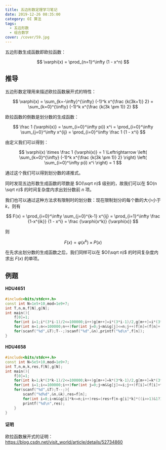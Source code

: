 ```yaml
---
title: 五边形数定理学习笔记
date: 2019-12-26 08:35:00
category: OI 算法
tags:
  - 五边形数
  - 组合数学
cover: /cover/59.jpg
---
```


五边形数生成函数即欧拉函数：

$$
\varphi(x) = \prod_{n=1}^\infty (1 - x^n)
$$

<!--more-->

## 推导

五边形数定理用来描述欧拉函数展开式的特性：

$$
\varphi(x) = \sum_{k=-\infty}^{\infty} (-1)^k x^{\frac {k(3k+1)} 2} = \sum_{k=0}^{\infty} (-1)^k x^{\frac {k(3k \pm 1)} 2}
$$

欧拉函数的倒数是划分数的生成函数：

$$
\frac 1 {\varphi(x)} = \sum_{i=0}^\infty p(i) x^i = \prod_{i=0}^\infty \sum_{j=0}^\infty x^{ij} = \prod_{i=0}^\infty \frac 1 {1 - x^i}
$$

<!--more-->

由定义我们可以得到：

$$
\varphi(x) \times \frac 1 {\varphi(x)} = 1 \Leftrightarrow
\left( \sum_{k=0}^{\infty} (-1)^k x^{\frac {k(3k \pm 1)} 2} \right) \left( \sum_{i=0}^\infty p(i) x^i \right) = 1
$$

通过这个我们可以得到划分数的递推式。

同时发现五边形数生成函数的项数是 $O(\sqrt n)$ 级别的，故我们可以在 $O(n \sqrt n)$ 的时间复杂度内求出划分数前 $n$ 项。

我们也可以通过这种方法求有限制时的划分数：现在限制划分的每个数的大小小于 $k$，则有

$$
F(x) = \prod_{i=0}^\infty \sum_{j=0}^{k-1} x^{ij} = \prod_{i=1}^\infty \frac {1-x^{ik}} {1 - x^i} = \frac {\varphi(x^k)} {\varphi(x)}
$$

则

$$
F(x) = \varphi(x^k) \times P(x)
$$

在先求出划分数的生成函数之后，我们同样可以在 $O(\sqrt n)$ 的时间复杂度内求出 $F(x)$ 的单项。

## 例题

#### HDU4651

```cpp
#include<bits/stdc++.h>
const int N=1e5+10,mod=1e9+7;
int T,n,m,f[N],g[N];
int main(){
	f[0]=1;
	for(int i=1;i*(3*i-1)/2<=100000;i++)g[m++]=i*(3*i-1)/2,g[m++]=i*(3*i+1)/2;
	for(int n=1;n<=100000;n++)for(int j=0;j<m&&g[j]<=n;j++)f[n]=(f[n]+(((j>>1)&1)?mod-1ll:1ll)*f[n-g[j]])%mod;
	for(scanf("%d",&T);T--;)scanf("%d",&n),printf("%d\n",f[n]);
}
```

#### HDU4658

```cpp
#include<bits/stdc++.h>
const int N=5e5+10,mod=1e9+7;
int T,n,m,k,res,f[N],g[N];
int main(){
	f[0]=1;
	for(int k=1;k*(3*k-1)/2<=100000;k++)g[m++]=k*(3*k-1)/2,g[m++]=k*(3*k+1)/2;
	for(int i=1;i<=100000;i++)for(int j=0;j<m&&g[j]<=i;j++)f[i]=(f[i]+f[i-g[j]]*((j>>1)&1?mod-1ll:1ll))%mod;
	for(scanf("%d",&T);T--;){
		scanf("%d%d",&n,&k),res=f[n];
		for(int i=0;i<m&&g[i]*k<=n;i++)res=(res+f[n-g[i]*k]*((i>>1)&1?1ll:mod-1ll))%mod;
		printf("%d\n",res);
	}
}
```

#### 证明

欧拉函数展开式的证明：https://blog.csdn.net/visit_world/article/details/52734860